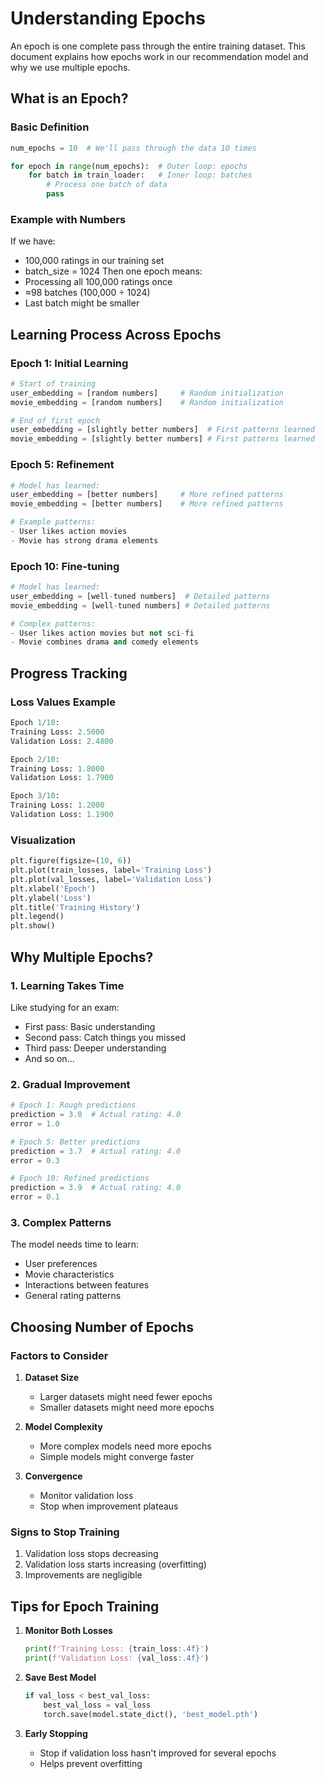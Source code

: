 # Understanding Epochs

An epoch is one complete pass through the entire training dataset. This document explains how epochs work in our recommendation model and why we use multiple epochs.

## What is an Epoch?

### Basic Definition
```python
num_epochs = 10  # We'll pass through the data 10 times

for epoch in range(num_epochs):  # Outer loop: epochs
    for batch in train_loader:   # Inner loop: batches
        # Process one batch of data
        pass
```

### Example with Numbers
If we have:
- 100,000 ratings in our training set
- batch_size = 1024
Then one epoch means:
- Processing all 100,000 ratings once
- ≈98 batches (100,000 ÷ 1024)
- Last batch might be smaller

## Learning Process Across Epochs

### Epoch 1: Initial Learning
```python
# Start of training
user_embedding = [random numbers]     # Random initialization
movie_embedding = [random numbers]    # Random initialization

# End of first epoch
user_embedding = [slightly better numbers]  # First patterns learned
movie_embedding = [slightly better numbers] # First patterns learned
```

### Epoch 5: Refinement
```python
# Model has learned:
user_embedding = [better numbers]     # More refined patterns
movie_embedding = [better numbers]    # More refined patterns

# Example patterns:
- User likes action movies
- Movie has strong drama elements
```

### Epoch 10: Fine-tuning
```python
# Model has learned:
user_embedding = [well-tuned numbers]  # Detailed patterns
movie_embedding = [well-tuned numbers] # Detailed patterns

# Complex patterns:
- User likes action movies but not sci-fi
- Movie combines drama and comedy elements
```

## Progress Tracking

### Loss Values Example
```python
Epoch 1/10:
Training Loss: 2.5000
Validation Loss: 2.4800

Epoch 2/10:
Training Loss: 1.8000
Validation Loss: 1.7900

Epoch 3/10:
Training Loss: 1.2000
Validation Loss: 1.1900
```

### Visualization
```python
plt.figure(figsize=(10, 6))
plt.plot(train_losses, label='Training Loss')
plt.plot(val_losses, label='Validation Loss')
plt.xlabel('Epoch')
plt.ylabel('Loss')
plt.title('Training History')
plt.legend()
plt.show()
```

## Why Multiple Epochs?

### 1. Learning Takes Time
Like studying for an exam:
- First pass: Basic understanding
- Second pass: Catch things you missed
- Third pass: Deeper understanding
- And so on...

### 2. Gradual Improvement
```python
# Epoch 1: Rough predictions
prediction = 3.0  # Actual rating: 4.0
error = 1.0

# Epoch 5: Better predictions
prediction = 3.7  # Actual rating: 4.0
error = 0.3

# Epoch 10: Refined predictions
prediction = 3.9  # Actual rating: 4.0
error = 0.1
```

### 3. Complex Patterns
The model needs time to learn:
- User preferences
- Movie characteristics
- Interactions between features
- General rating patterns

## Choosing Number of Epochs

### Factors to Consider
1. **Dataset Size**
   - Larger datasets might need fewer epochs
   - Smaller datasets might need more epochs

2. **Model Complexity**
   - More complex models need more epochs
   - Simple models might converge faster

3. **Convergence**
   - Monitor validation loss
   - Stop when improvement plateaus

### Signs to Stop Training
1. Validation loss stops decreasing
2. Validation loss starts increasing (overfitting)
3. Improvements are negligible

## Tips for Epoch Training

1. **Monitor Both Losses**
   ```python
   print(f'Training Loss: {train_loss:.4f}')
   print(f'Validation Loss: {val_loss:.4f}')
   ```

2. **Save Best Model**
   ```python
   if val_loss < best_val_loss:
       best_val_loss = val_loss
       torch.save(model.state_dict(), 'best_model.pth')
   ```

3. **Early Stopping**
   - Stop if validation loss hasn't improved for several epochs
   - Helps prevent overfitting 